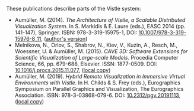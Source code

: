 These publications describe parts of the Vistle system:

* Aumüller, M. (2014). *The Architecture of Vistle, a Scalable Distributed Visualization System*. In S. Markidis & E. Laure (eds.), EASC 2014 (pp. 141-147), Springer. ISBN: 978-3-319-15975-1, DOI: [10.1007/978-3-319-15976-8_11](https://doi.org/10.1007/978-3-319-15976-8_11), ([author's version](http://reserv.at/vistle/vistle_easc14.pdf))
* Melnikova, N., Orlov, S., Shabrov, N., Kiev, V., Kuzin, A., Resch, M., Woessner, U. & Aumüller, M. (2015). *CAVE 3D: Software Extensions for Scientific Visualization of Large-scale Models*. Procedia Computer Science, 66, pp. 679-688, Elsevier. ISSN: 1877-0509. DOI: [10.1016/j.procs.2015.11.077](https://doi.org/10.1016/j.procs.2015.11.077), ([local copy](http://reserv.at/vistle/vistle_cave3d.pdf))
* Aumüller, M. (2019). *Hybrid Remote Visualization in Immersive Virtual Environments with Vistle*. In H. Childs & S. Frey (eds.), Eurographics Symposium on Parallel Graphics and Visualization, The Eurographics Association. ISBN: 978-3-03868-079-6. DOI: [10.2312/pgv.20191113](https://doi.org/10.2312/pgv.20191113), ([local copy](http://reserv.at/vistle/vistle_egpgv19.pdf))
